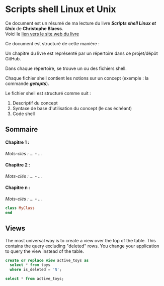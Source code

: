 # Scripts shell Linux et Unix
Ce document est un résumé de ma lecture du livre ___Scripts shell Linux et Unix___ de **Christophe Blaess**.  
Voici le [lien vers le site web du livre](https://www.blaess.fr/christophe/livres/scripts-shell-linux-et-unix/)

Ce document est structuré de cette manière :  

Un  chapitre du livre est représenté par un répertoire dans ce projet/dépôt GitHub.  

Dans chaque répertoire, se trouve un ou des fichiers shell. 

Chaque fichier shell contient les notions sur un concept (exemple : la commande ***getopts***).  

Le fichier shell est structuré comme suit :  

1. Descriptif du concept
2. Syntaxe de base d'utilisation du concept (le cas échéant)
3. Code shell

## Sommaire

#### Chapitre 1 :  
*Mots-clés : ... - ...*

#### Chapitre 2 :  
*Mots-clés : ... - ...*  

#### Chapitre n :
*Mots-clés : ... - ...*  


``` Ruby
class MyClass
end
```
## Views
The most universal way is to create a view over the top of the table. This contains the query excluding "deleted" rows. You change your application to query the view instead of the table.
``` sql
create or replace view active_toys as
  select * from toys
  where is_deleted = 'N';

select * from active_toys;
```
[//]: # (This may be the most platform independent comment)

